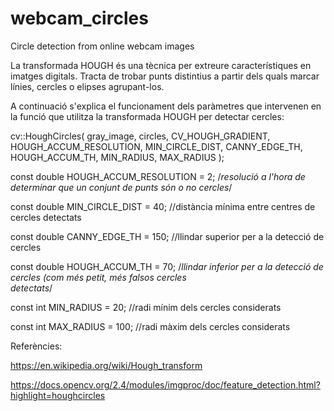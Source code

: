 # webcam_circles
Circle detection from online webcam images

La transformada HOUGH és una tècnica per extreure característiques en imatges digitals. Tracta de trobar punts distintius a partir dels quals marcar línies, cercles o elipses agrupant-los.

A continuació s'explica el funcionament dels paràmetres que intervenen en la funció que utilitza la transformada HOUGH per detectar cercles:

cv::HoughCircles( gray_image, circles, CV_HOUGH_GRADIENT, HOUGH_ACCUM_RESOLUTION, MIN_CIRCLE_DIST, CANNY_EDGE_TH, HOUGH_ACCUM_TH, MIN_RADIUS, MAX_RADIUS );

const double HOUGH_ACCUM_RESOLUTION = 2;  /*resolució a l'hora de determinar que un conjunt de punts són o no cercles*/

const double MIN_CIRCLE_DIST = 40;        //distància mínima entre centres de cercles detectats

const double CANNY_EDGE_TH = 150;         //llindar superior per a la detecció de cercles

const double HOUGH_ACCUM_TH = 70;         /*llindar inferior per a la detecció de cercles (com més petit, més falsos cercles            
                                            detectats*/

const int MIN_RADIUS = 20;                //radi mínim dels cercles considerats

const int MAX_RADIUS = 100;               //radi màxim dels cercles considerats


Referències:

https://en.wikipedia.org/wiki/Hough_transform

https://docs.opencv.org/2.4/modules/imgproc/doc/feature_detection.html?highlight=houghcircles
